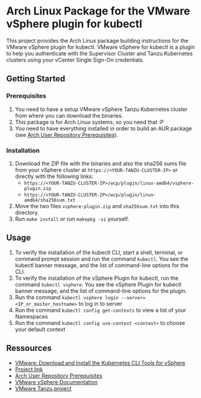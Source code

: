 # Arch Linux Package for the VMware vSphere plugin for kubectl

This project provides the Arch Linux package building instructions for the VMware vSphere plugin for kubectl.
VMware vSphere for kubectl is a plugin to help you authenticate with the Supervisor Cluster
and Tanzu Kubernetes clusters using your vCenter Single Sign-On credentials.

## Getting Started

### Prerequisites

1. You need to have a setup VMware vSphere Tanzu Kubernetes cluster from where you can download the binaries.
2. This package is for Arch Linux systems, so you need that :P
3. You need to have everything installed in order to build an AUR package (see [Arch User Repository Prerequisites][1]).

### Installation

1. Download the ZIP file with the binaries and also the sha256 sums file from your vSphere cluster at `https://<YOUR-TANZU-CLUSTER-IP>` or
   directly with the following links:
   - `https://<YOUR-TANZU-CLUSTER-IP>/wcp/plugin/linux-amd64/vsphere-plugin.zip`
   - `https://<YOUR-TANZU-CLUSTER-IP>/wcp/plugin/linux-amd64/sha256sum.txt`
2. Move the two files `vsphere-plugin.zip` and `sha256sum.txt` into this directory.
3. Run `make install` or run `makepkg -si` yourself.

## Usage

1. To verify the installation of the kubectl CLI, start a shell, terminal, or command prompt session and run the command `kubectl`.
   You see the kubectl banner message, and the list of command-line options for the CLI.
2. To verify the installation of the vSphere Plugin for kubectl, run the command `kubectl vsphere`.
   You see the vSphere Plugin for kubectl banner message, and the list of command-line options for the plugin.
3. Run the command `kubectl vsphere login --server=<IP_or_master_hostname>` to log in to server
4. Run the command `kubectl config get-contexts` to view a list of your Namespaces
5. Run the command `kubectl config use-context <context>` to choose your default context

## Ressources

- [VMware: Download and Install the Kubernetes CLI Tools for vSphere](https://docs.vmware.com/en/VMware-vSphere/7.0/vmware-vsphere-with-tanzu/GUID-0F6E45C4-3CB1-4562-9370-686668519FCA.html)
- [Project link](https://github.com/daklaus/kubectl-vsphere)
- [Arch User Repository Prerequisites][1]
- [VMware vSphere Documentation](https://docs.vmware.com/en/VMware-vSphere/index.html)
- [VMware Tanzu project](https://tanzu.vmware.com/)


[1]: https://wiki.archlinux.org/title/Arch_User_Repository#Prerequisites
